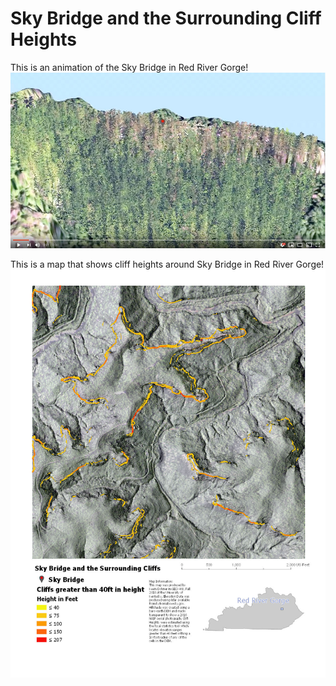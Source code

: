 # Sky Bridge and the Surrounding Cliff Heights

This is an animation of the Sky Bridge in Red River Gorge!
[![Sky Bridge Animation with Canopy](graphics/frame.jpg)](https://www.youtube.com/watch?v=u8aNy3jDmtc)

This is a map that shows cliff heights around Sky Bridge in Red River Gorge!
[![Sky Bridge and the Surrounding Cliffs](../elevation/graphics/SkyBridgeCliffMap_72.jpg)](../elevation/graphics/SkyBridgeCliffMap_300.jpg)
